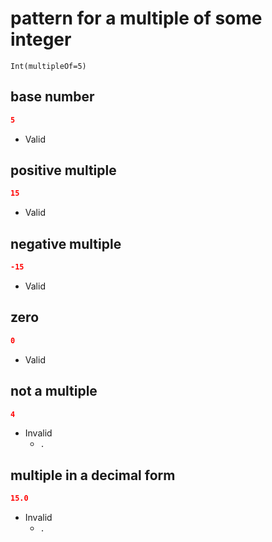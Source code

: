 # pattern for a multiple of some integer
```jsbp
Int(multipleOf=5)
```

## base number
```json
5
```
+ Valid

## positive multiple
```json
15
```
+ Valid

## negative multiple
```json
-15
```
+ Valid

## zero
```json
0
```
+ Valid

## not a multiple
```json
4
```
+ Invalid
    - `.`

## multiple in a decimal form
```json
15.0
```
+ Invalid
    - `.`
